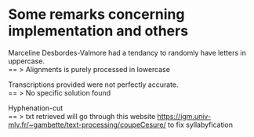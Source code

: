 # Some remarks concerning implementation and others

Marceline Desbordes-Valmore had a tendancy to randomly have letters in uppercase. <br>
== > Alignments is purely processed in lowercase

Transcriptions provided were not perfectly accurate. <br>
== > No specific solution found

Hyphenation-cut <br>
== > txt retrieved will go through this website https://igm.univ-mlv.fr/~gambette/text-processing/coupeCesure/ to fix syllabyfication
